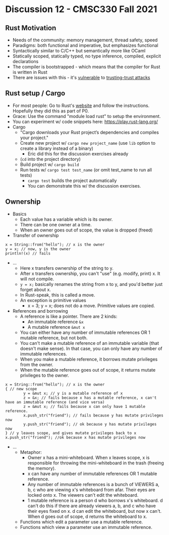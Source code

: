 # Discussion 12 - CMSC330 Fall 2021

## Rust Motivation
* Needs of the community: memory management, thread safety, speed
* Paradigms: both functional and imperative, but emphasizes functional
* Syntactically similar to C/C++ but semantically more like OCaml
* Statically scoped, statically typed, no type inference, compiled, explicit declarations
* The compiler is bootstrapped - which means that the compiler for Rust is written in Rust
 * There are issues with this - it's [vulnerable](https://github.com/rust-lang/rust/issues/48707) to [trusting-trust attacks](https://en.wikipedia.org/wiki/Backdoor_(computing))

## Rust setup / Cargo
* For most people: Go to Rust's [website](https://www.rust-lang.org/en-US/) and follow the instructions. Hopefully they did this as part of P0.
* Grace: Use the command "module load rust" to setup the environment.
* You can experiment w/ code snippets here: https://play.rust-lang.org/
* Cargo
	* "Cargo downloads your Rust project’s dependencies and compiles your project."
	* Create new project w/ `cargo new project_name` (use `lib` option to create a library instead of a binary)
		* Eric did this for the discussion exercises already
	* (`cd` into the project directory)
	* Build project w/ `cargo build`
	* Run tests w/ `cargo test test_name` (or omit test_name to run all tests)
		* `cargo test` builds the project automatically
		* You can demonstrate this w/ the discussion exercises.

## Ownership
* Basics
	* Each value has a variable which is its owner.
	* There can be one owner at a time.
	* When an owner goes out of scope, the value is dropped (freed)
* Transfer of ownership
```
x = String::from("hello"); // x is the owner
y = x; // now, y is the owner
println!(x) // fails
```
* ...
	* Here x transfers ownership of the string to y.
	* After x transfers ownership, you can't "use" (e.g. modify, print) x. It will not compile.
	* `y = x;` basically renames the string from x to y, and you'd better just forget about x.
	* In Rust-speak, this is called a move.
	* An exception is primitive values
		* x = 3; y = x; does not do a move. Primitive values are copied.
* References and borrowing
	* A reference is like a pointer. There are 2 kinds:
		* An immutable reference `&x`
		* A mutable reference `&mut x`
	* You can either have any number of immutable references OR 1 mutable reference, but not both.
	* You can't make a mutable reference of an immutable variable (that doesn't make sense). In that case, you can only have any number of immutable references.
	* When you make a mutable reference, it borrows mutate privileges from the owner.
	* When the mutable reference goes out of scope, it returns mutate privileges to the owner.
```
x = String::from("hello"); // x is the owner
{ // new scope
		y = &mut x; // y is a mutable reference of x
		z = &x; // fails because x has a mutable reference, x can't have an immutable reference (and vice versa)
		z = &mut x; // fails because x can only have 1 mutable reference.
		x.push_str("friend"); // fails because y has mutate privileges now
		y.push_str("friend"); // ok because y has mutate privileges now
} // y leaves scope, and gives mutate privileges back to x
x.push_str("friend"); //ok because x has mutate privileges now
```
* ...
	* Metaphor:
		* Owner x has a mini-whiteboard. When x leaves scope, x is responsible for throwing the mini-whiteboard in the trash (freeing the memory).
		* x can have any number of immutable references OR 1 mutable reference.
		* Any number of immutable references is a bunch of VIEWERS a, b, c who are viewing x's whiteboard from afar. Their eyes are locked onto x. The viewers can't edit the whiteboard.
		* 1 mutable reference is a person d who borrows x's whiteboard. d can't do this if there are already viewers a, b, and c who have their eyes fixed on x. d can edit the whiteboard, but now x can't. When d goes out of scope, d returns the whiteboard to x.
	* Functions which edit a parameter use a mutable reference.
	* Functions which view a parameter use an immutable reference.
